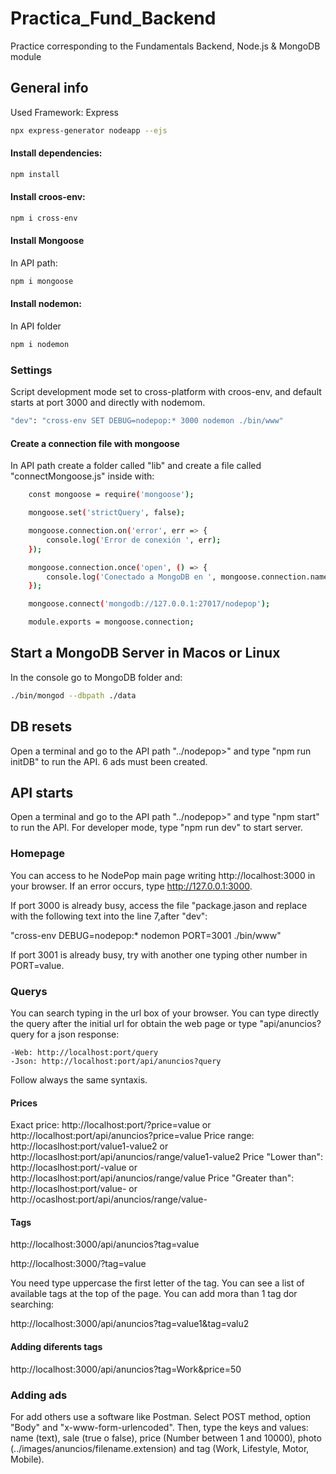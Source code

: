 # Practica_Fund_Backend
Practice corresponding to the Fundamentals Backend, Node.js &amp; MongoDB module

## General info

Used Framework: Express

```sh
npx express-generator nodeapp --ejs
```

#### Install dependencies:

```sh
npm install 
```

#### Install croos-env:

```sh
npm i cross-env
```

#### Install Mongoose

In API path:

```sh
npm i mongoose
```
#### Install nodemon:

In API folder

```sh
npm i nodemon 
```

### Settings

Script development mode set to cross-platform with croos-env, and default starts at port 3000 and directly with nodemom.

```sh
"dev": "cross-env SET DEBUG=nodepop:* 3000 nodemon ./bin/www"
```


#### Create a connection file with mongoose

In API path create a folder called "lib" and create a file called "connectMongoose.js" inside with:
    
```sh
    const mongoose = require('mongoose');

    mongoose.set('strictQuery', false);

    mongoose.connection.on('error', err => {
        console.log('Error de conexión ', err);
    });

    mongoose.connection.once('open', () => {
        console.log('Conectado a MongoDB en ', mongoose.connection.name);
    });

    mongoose.connect('mongodb://127.0.0.1:27017/nodepop');

    module.exports = mongoose.connection;
```

## Start a MongoDB Server in Macos or Linux

In the console go to MongoDB folder and:

```sh
./bin/mongod --dbpath ./data
```


## DB resets

Open a terminal and go to the API path "../nodepop>" and type "npm run initDB" to run the API.
6 ads must been created.

## API starts

Open a terminal and go to the API path "../nodepop>" and type "npm start" to run the API.
For developer mode, type "npm run dev" to start server.

### Homepage

You can access to he NodePop main page writing http://localhost:3000 in your browser. If an error occurs, type http://127.0.0.1:3000.


If port 3000 is already busy, access the file "package.jason and replace with the following text into the line 7,after "dev":

"cross-env DEBUG=nodepop:* nodemon PORT=3001 ./bin/www"

If port 3001 is already busy, try with another one typing other number in PORT=value.

### Querys

You can search typing in the url box of your browser.
You can type directly the query after the initial url for obtain the web page or type "api/anuncios?query for a json response:

    -Web: http://localhost:port/query
    -Json: http://localhost:port/api/anuncios?query

Follow always the same syntaxis.

#### Prices

Exact price: http://localhost:port/?price=value or http://localhost:port/api/anuncios?price=value
Price range: http://locaslhost:port/value1-value2 or http://locaslhost:port/api/anuncios/range/value1-value2
Price "Lower than": http://locaslhost:port/-value or http://locaslhost:port/api/anuncios/range/value
Price "Greater than": http://locaslhost:port/value- or http://ocaslhost:port/api/anuncios/range/value-

#### Tags

http://localhost:3000/api/anuncios?tag=value

http://localhost:3000/?tag=value

You need type uppercase the first letter of the tag. You can see a list of available tags at the top of the page.
You can add mora than 1 tag dor searching:

http://localhost:3000/api/anuncios?tag=value1&tag=valu2

#### Adding diferents tags
http://localhost:3000/api/anuncios?tag=Work&price=50

### Adding ads

For add others use a software like Postman. Select POST method, option "Body" and "x-www-form-urlencoded".
Then, type the keys and values:
name (text), sale (true o false), price (Number between 1 and 10000), photo (../images/anuncios/filename.extension) and tag (Work, Lifestyle, Motor, Mobile).







